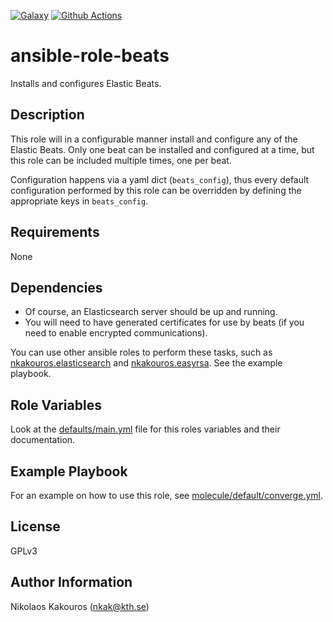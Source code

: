 [![Galaxy](https://img.shields.io/badge/galaxy-nkakouros.beats-blue.svg)](https://galaxy.ansible.com/nkakouros/beats/)
[![Github Actions](https://github.com/nkakouros-original/ansible-role-beats/actions/workflows/main.yml/badge.svg?branch=master)](https://github.com/nkakouros-original/ansible-role-beats/actions/workflows/main.yml)

ansible-role-beats
=========

Installs and configures Elastic Beats.

Description
-----------

This role will in a configurable manner install and configure any of the Elastic
Beats. Only one beat can be installed and configured at a time, but this role
can be included multiple times, one per beat.

Configuration happens via a yaml dict (`beats_config`), thus every default
configuration performed by this role can be overridden by defining the
appropriate keys in `beats_config`.

Requirements
------------

None

Dependencies
------------

- Of course, an Elasticsearch server should be up and running.
- You will need to have generated certificates for use by beats (if you
  need to enable encrypted communications).

You can use other ansible roles to perform these tasks, such as
[nkakouros.elasticsearch](https://github.com/nkakouros-original/ansible-role-elasticsearch)
and
[nkakouros.easyrsa](https://github.com/nkakouros-original/ansible-role-easyrsa).
See the example playbook.

Role Variables
--------------

Look at the [defaults/main.yml](defaults/main.yml) file for this roles variables and their
documentation.

Example Playbook
----------------

For an example on how to use this role, see
[molecule/default/converge.yml](molecule/default/converge.yml).

License
-------

GPLv3

Author Information
------------------

Nikolaos Kakouros (nkak@kth.se)
